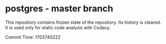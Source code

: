 # postgres - master branch

This repository contains frozen state of the repository.
Its history is cleared. It is used only for static code
analysis with Codacy.

Commit Time: 1703740222
